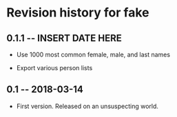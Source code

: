 # Revision history for fake

## 0.1.1  -- INSERT DATE HERE

* Use 1000 most common female, male, and last names

* Export various person lists

## 0.1  -- 2018-03-14

* First version. Released on an unsuspecting world.

